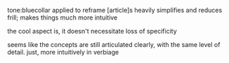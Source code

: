 tone:bluecollar applied to reframe [article]s heavily simplifies and reduces frill; makes things much more intuitive

the cool aspect is, it doesn't necessitate loss of specificity

seems like the concepts are still articulated clearly, with the same level of detail. just, more intuitively in verbiage
